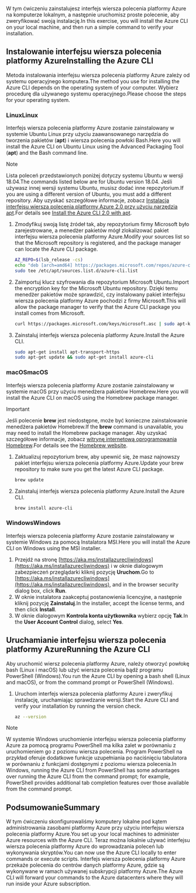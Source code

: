 
<span data-ttu-id="a47e2-101">W tym ćwiczeniu zainstalujesz interfejs wiersza polecenia platformy Azure na komputerze lokalnym, a następnie uruchomisz proste polecenie, aby zweryfikować swoją instalację.</span><span class="sxs-lookup"><span data-stu-id="a47e2-101">In this exercise, you will install the Azure CLI on your local machine, and then run a simple command to verify your installation.</span></span> 

## <a name="installing-the-azure-cli"></a><span data-ttu-id="a47e2-102">Instalowanie interfejsu wiersza polecenia platformy Azure</span><span class="sxs-lookup"><span data-stu-id="a47e2-102">Installing the Azure CLI</span></span>
<span data-ttu-id="a47e2-103">Metoda instalowania interfejsu wiersza polecenia platformy Azure zależy od systemu operacyjnego komputera.</span><span class="sxs-lookup"><span data-stu-id="a47e2-103">The method you use for installing the Azure CLI depends on the operating system of your computer.</span></span> <span data-ttu-id="a47e2-104">Wybierz procedurę dla używanego systemu operacyjnego.</span><span class="sxs-lookup"><span data-stu-id="a47e2-104">Please choose the steps for your operating system.</span></span>

### <a name="linux"></a><span data-ttu-id="a47e2-105">Linux</span><span class="sxs-lookup"><span data-stu-id="a47e2-105">Linux</span></span>
<span data-ttu-id="a47e2-106">Interfejs wiersza polecenia platformy Azure zostanie zainstalowany w systemie Ubuntu Linux przy użyciu zaawansowanego narzędzia do tworzenia pakietów (**apt**) i wiersza polecenia powłoki Bash.</span><span class="sxs-lookup"><span data-stu-id="a47e2-106">Here you will install the Azure CLI on Ubuntu Linux using the Advanced Packaging Tool (**apt**) and the Bash command line.</span></span>

> [!NOTE]
> <span data-ttu-id="a47e2-107">Lista poleceń przedstawionych poniżej dotyczy systemu Ubuntu w wersji 18.04.</span><span class="sxs-lookup"><span data-stu-id="a47e2-107">The commands listed below are for Ubuntu version 18.04.</span></span> <span data-ttu-id="a47e2-108">Jeśli używasz innej wersji systemu Ubuntu, musisz dodać inne repozytorium.</span><span class="sxs-lookup"><span data-stu-id="a47e2-108">If you are using a different version of Ubuntu, you must add a different repository.</span></span> <span data-ttu-id="a47e2-109">Aby uzyskać szczegółowe informacje, zobacz [Instalacja interfejsu wiersza polecenia platformy Azure 2.0 przy użyciu narzędzia apt](https://docs.microsoft.com/cli/azure/install-azure-cli-apt).</span><span class="sxs-lookup"><span data-stu-id="a47e2-109">For details see [Install the Azure CLI 2.0 with apt](https://docs.microsoft.com/cli/azure/install-azure-cli-apt).</span></span>

1. <span data-ttu-id="a47e2-110">Zmodyfikuj swoją listę źródeł tak, aby repozytorium firmy Microsoft było zarejestrowane, a menedżer pakietów mógł zlokalizować pakiet interfejsu wiersza polecenia platformy Azure.</span><span class="sxs-lookup"><span data-stu-id="a47e2-110">Modify your sources list so that the Microsoft repository is registered, and the package manager can locate the Azure CLI package.</span></span>

    ```bash
    AZ_REPO=$(lsb_release -cs)
    echo "deb [arch=amd64] https://packages.microsoft.com/repos/azure-cli/ $AZ_REPO main" | \
    sudo tee /etc/apt/sources.list.d/azure-cli.list
    ```
1. <span data-ttu-id="a47e2-111">Zaimportuj klucz szyfrowania dla repozytorium Microsoft Ubuntu.</span><span class="sxs-lookup"><span data-stu-id="a47e2-111">Import the encryption key for the Microsoft Ubuntu repository.</span></span> <span data-ttu-id="a47e2-112">Dzięki temu menedżer pakietów może sprawdzić, czy instalowany pakiet interfejsu wiersza polecenia platformy Azure pochodzi z firmy Microsoft.</span><span class="sxs-lookup"><span data-stu-id="a47e2-112">This will allow the package manager to verify that the Azure CLI package you install comes from Microsoft.</span></span>

    ```bash
    curl https://packages.microsoft.com/keys/microsoft.asc | sudo apt-key add -
    ```
1. <span data-ttu-id="a47e2-113">Zainstaluj interfejs wiersza polecenia platformy Azure.</span><span class="sxs-lookup"><span data-stu-id="a47e2-113">Install the Azure CLI.</span></span>

    ```bash
    sudo apt-get install apt-transport-https
    sudo apt-get update && sudo apt-get install azure-cli
    ```

### <a name="macos"></a><span data-ttu-id="a47e2-114">macOS</span><span class="sxs-lookup"><span data-stu-id="a47e2-114">macOS</span></span>
<span data-ttu-id="a47e2-115">Interfejs wiersza polecenia platformy Azure zostanie zainstalowany w systemie macOS przy użyciu menedżera pakietów Homebrew.</span><span class="sxs-lookup"><span data-stu-id="a47e2-115">Here you will install the Azure CLI on macOS using the Homebrew package manager.</span></span>

> [!IMPORTANT]
> <span data-ttu-id="a47e2-116">Jeśli polecenie **brew** jest niedostępne, może być konieczne zainstalowanie menedżera pakietów Homebrew.</span><span class="sxs-lookup"><span data-stu-id="a47e2-116">If the **brew** command is unavailable, you may need to install the Homebrew package manager.</span></span> <span data-ttu-id="a47e2-117">Aby uzyskać szczegółowe informacje, zobacz [witrynę internetową oprogramowania Homebrew](https://brew.sh/).</span><span class="sxs-lookup"><span data-stu-id="a47e2-117">For details see the [Homebrew website](https://brew.sh/).</span></span>

1. <span data-ttu-id="a47e2-118">Zaktualizuj repozytorium brew, aby upewnić się, że masz najnowszy pakiet interfejsu wiersza polecenia platformy Azure.</span><span class="sxs-lookup"><span data-stu-id="a47e2-118">Update your brew repository to make sure you get the latest Azure CLI package.</span></span>

    ```bash
    brew update
    ```
1. <span data-ttu-id="a47e2-119">Zainstaluj interfejs wiersza polecenia platformy Azure.</span><span class="sxs-lookup"><span data-stu-id="a47e2-119">Install the Azure CLI.</span></span>

    ```bash
    brew install azure-cli
    ```

### <a name="windows"></a><span data-ttu-id="a47e2-120">Windows</span><span class="sxs-lookup"><span data-stu-id="a47e2-120">Windows</span></span>
<span data-ttu-id="a47e2-121">Interfejs wiersza polecenia platformy Azure zostanie zainstalowany w systemie Windows za pomocą Instalatora MSI.</span><span class="sxs-lookup"><span data-stu-id="a47e2-121">Here you will install the Azure CLI on Windows using the MSI installer.</span></span>

1. <span data-ttu-id="a47e2-122">Przejdź na stronę [https://aka.ms/installazurecliwindows](https://aka.ms/installazurecliwindows) i w oknie dialogowym zabezpieczeń przeglądarki kliknij pozycję **Uruchom**.</span><span class="sxs-lookup"><span data-stu-id="a47e2-122">Go to [https://aka.ms/installazurecliwindows](https://aka.ms/installazurecliwindows), and in the browser security dialog box, click **Run**.</span></span>
1. <span data-ttu-id="a47e2-123">W oknie instalatora zaakceptuj postanowienia licencyjne, a następnie kliknij pozycję **Zainstaluj**.</span><span class="sxs-lookup"><span data-stu-id="a47e2-123">In the installer, accept the license terms, and then click **Install**.</span></span>
1. <span data-ttu-id="a47e2-124">W oknie dialogowym **Kontrola konta użytkownika** wybierz opcję **Tak**.</span><span class="sxs-lookup"><span data-stu-id="a47e2-124">In the **User Account Control** dialog, select **Yes**.</span></span>

## <a name="running-the-azure-cli"></a><span data-ttu-id="a47e2-125">Uruchamianie interfejsu wiersza polecenia platformy Azure</span><span class="sxs-lookup"><span data-stu-id="a47e2-125">Running the Azure CLI</span></span>
<span data-ttu-id="a47e2-126">Aby uruchomić wiersz polecenia platformy Azure, należy otworzyć powłokę bash (Linux i macOS) lub użyć wiersza polecenia bądź programu PowerShell (Windows).</span><span class="sxs-lookup"><span data-stu-id="a47e2-126">You run the Azure CLI by opening a bash shell (Linux and macOS), or from the command prompt or PowerShell (Windows).</span></span>

1. <span data-ttu-id="a47e2-127">Uruchom interfejs wiersza polecenia platformy Azure i zweryfikuj instalację, uruchamiając sprawdzanie wersji.</span><span class="sxs-lookup"><span data-stu-id="a47e2-127">Start the Azure CLI and verify your installation by running the version check.</span></span>

    ```bash
    az --version
    ```

> [!NOTE]
> <span data-ttu-id="a47e2-128">W systemie Windows uruchomienie interfejsu wiersza polecenia platformy Azure za pomocą programu PowerShell ma kilka zalet w porównaniu z uruchomieniem go z poziomu wiersza polecenia. Program PowerShell na przykład oferuje dodatkowe funkcje uzupełniania po naciśnięciu tabulatora w porównaniu z funkcjami dostępnymi z poziomu wiersza polecenia.</span><span class="sxs-lookup"><span data-stu-id="a47e2-128">In Windows, running the Azure CLI from PowerShell has some advantages over running the Azure CLI from the command prompt; for example, PowerShell provides additional tab completion features over those available from the command prompt.</span></span> 

## <a name="summary"></a><span data-ttu-id="a47e2-129">Podsumowanie</span><span class="sxs-lookup"><span data-stu-id="a47e2-129">Summary</span></span>
<span data-ttu-id="a47e2-130">W tym ćwiczeniu skonfigurowaliśmy komputery lokalne pod kątem administrowania zasobami platformy Azure przy użyciu interfejsu wiersza polecenia platformy Azure.</span><span class="sxs-lookup"><span data-stu-id="a47e2-130">You set up your local machines to administer Azure resources with the Azure CLI.</span></span> <span data-ttu-id="a47e2-131">Teraz można lokalnie używać interfejsu wiersza polecenia platformy Azure do wprowadzania poleceń lub wykonywania skryptów.</span><span class="sxs-lookup"><span data-stu-id="a47e2-131">You can now use the Azure CLI locally to enter commands or execute scripts.</span></span> <span data-ttu-id="a47e2-132">Interfejs wiersza polecenia platformy Azure przekaże polecenia do centrów danych platformy Azure, gdzie są wykonywane w ramach używanej subskrypcji platformy Azure.</span><span class="sxs-lookup"><span data-stu-id="a47e2-132">The Azure CLI will forward your commands to the Azure datacenters where they will run inside your Azure subscription.</span></span>
